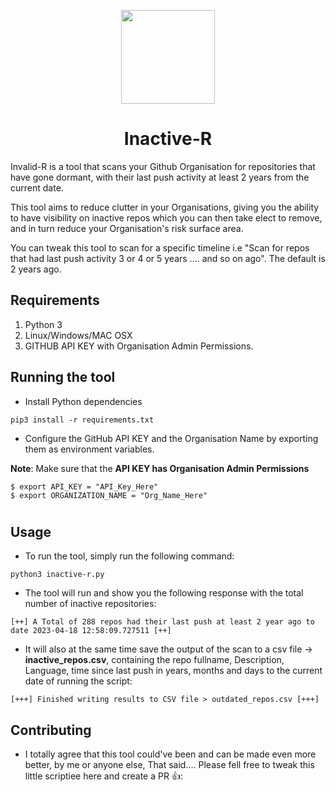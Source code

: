 <p align="center">
  <img width="150" height="150" src="https://user-images.githubusercontent.com/55149010/178937674-c3b63dc9-f22a-4745-9e38-1362f73144e7.png">
<h1 align="center">Inactive-R</h1>
</p>


Invalid-R is a tool that scans your Github Organisation for repositories that have gone dormant, with their last push activity at least 2 years from the current date.

This tool aims to reduce clutter in your Organisations, giving you the ability to have visibility on inactive repos which you can then take elect to remove, and in turn reduce your Organisation's risk surface area.

You can tweak this tool to scan for a specific timeline i.e "Scan for repos that had last push activity 3 or 4 or 5 years .... and so on ago". 
The default is 2 years ago.


## Requirements <br>
1. Python 3
2. Linux/Windows/MAC OSX
3. GITHUB API KEY with Organisation Admin Permissions.  

## Running the tool 

* Install Python dependencies

```
pip3 install -r requirements.txt 
```


* Configure the GitHub API KEY and the Organisation Name by exporting them as environment variables. 

**Note**: Make sure that the **API KEY has Organisation Admin Permissions**

```
$ export API_KEY = "API_Key_Here"
$ export ORGANIZATION_NAME = "Org_Name_Here"
```
 
 #
## Usage

* To run the tool, simply run the following command:

```
python3 inactive-r.py
```

* The tool will run and show you the following response with the total number of inactive repositories:
 
```
[++] A Total of 288 repos had their last push at least 2 year ago to date 2023-04-18 12:58:09.727511 [++]
``` 
 
* It will also at the same time save the output of the scan to a csv file -> **inactive_repos.csv**, containing the repo fullname, Description, Language, time since last push in years, months and days to the current date of running the script:

```
[+++] Finished writing results to CSV file > outdated_repos.csv [+++]
```
## Contributing

* I totally agree that this tool could've been and can be made even more better, by me or anyone else, That said.... Please fell free to tweak this little scriptiee here and create a PR :thumbsup::
